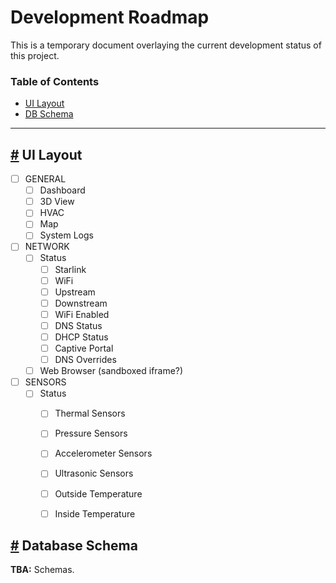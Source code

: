 # Development Roadmap

This is a temporary document overlaying the current development status of this project.

### Table of Contents

- [UI Layout](#ui-layout)
- [DB Schema](#db-schema)

----

## [#](#ui-layout) UI Layout

- [ ] GENERAL
  - [ ] Dashboard
  - [ ] 3D View
  - [ ] HVAC
  - [ ] Map
  - [ ] System Logs
- [ ] NETWORK
  - [ ] Status
    - [ ] Starlink
    - [ ] WiFi
    - [ ] Upstream
    - [ ] Downstream
    - [ ] WiFi Enabled
    - [ ] DNS Status
    - [ ] DHCP Status
    - [ ] Captive Portal
    - [ ] DNS Overrides
  - [ ] Web Browser (sandboxed iframe?)
- [ ] SENSORS
  - [ ] Status
    - [ ] Thermal Sensors
    - [ ] Pressure Sensors
    - [ ] Accelerometer Sensors
    - [ ] Ultrasonic Sensors
    - [ ] Outside Temperature
    - [ ] Inside Temperature


## [#](#db-schema) Database Schema

**TBA:** Schemas.


